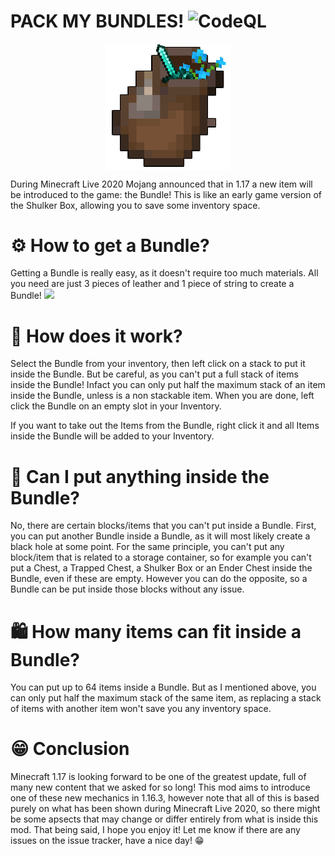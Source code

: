 # PACK MY BUNDLES! ![CodeQL](https://github.com/JimiIT92/BundlesMod/workflows/CodeQL/badge.svg)
<p align="center"><img align="center" width=40% height=40% src="logo.png"/></p>

During Minecraft Live 2020 Mojang announced that in 1.17 a new item will be introduced to the game: the Bundle! 
This is like an early game version of the Shulker Box, allowing you to save some inventory space.

# ⚙ How to get a Bundle?
Getting a Bundle is really easy, as it doesn't require too much materials. All you need are just 3 pieces of leather and 1 piece of string to create a Bundle!
<img src="https://media.forgecdn.net/attachments/316/255/crafting.png" />

# 🤔 How does it work?
Select the Bundle from your inventory, then left click on a stack to put it inside the Bundle. 
But be careful, as you can't put a full stack of items inside the Bundle! Infact you can only put half the maximum stack of 
an item inside the Bundle, unless is a non stackable item. When you are done, left click the Bundle on an empty slot in your Inventory.

If you want to take out the Items from the Bundle, right click it and all Items inside the Bundle will be added to your Inventory.

# 👀 Can I put anything inside the Bundle?
No, there are certain blocks/items that you can't put inside a Bundle. 
First, you can put another Bundle inside a Bundle, as it will most likely create a black hole at some point. 
For the same principle, you can't put any block/item that is related to a storage container, 
so for example you can't put a Chest, a Trapped Chest, a Shulker Box or an Ender Chest inside the Bundle, 
even if these are empty. However you can do the opposite, so a Bundle can be put inside those blocks without any issue.

# 🛍 How many items can fit inside a Bundle?
You can put up to 64 items inside a Bundle. But as I mentioned above, you can only put half the maximum stack of the same item, 
as replacing a stack of items with another item won't save you any inventory space.

# 😁 Conclusion
Minecraft 1.17 is looking forward to be one of the greatest update, full of many new content that we asked for so long!
This mod aims to introduce one of these new mechanics in 1.16.3, however note that all of this is based purely on 
what has been shown during Minecraft Live 2020, so there might be some apsects that may change or differ entirely 
from what is inside this mod. That being said, I hope you enjoy it! Let me know if there are any issues on the issue tracker, have a nice day! 😁

